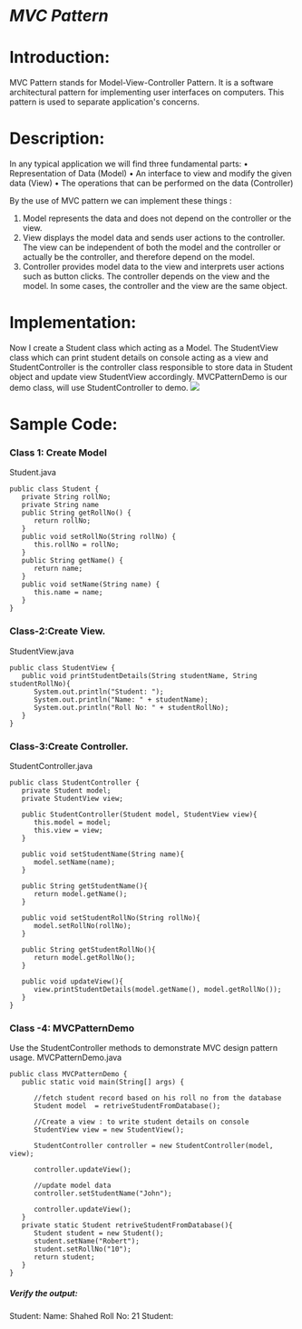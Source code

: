 # _MVC Pattern_ #


# Introduction:
  MVC Pattern stands for Model-View-Controller Pattern. It is a software architectural pattern for implementing user interfaces on computers. This pattern is used to separate application's concerns.  

# Description:
 In any typical application we will find  three fundamental parts:
•	Representation of Data (Model)
•	An interface to view and modify the given data (View)
•	The operations that can be performed on the data (Controller)

By the use of MVC pattern we can implement these things :
1.	Model represents the data and does not depend on the controller or the view.
2.	View displays the model data and sends user actions to the controller. The view can be independent of both the model and the controller or actually be the controller, and therefore depend on the model.
3.	Controller provides model data to the view and interprets user actions such as button clicks. The controller depends on the view and the model. In some cases, the controller and the view are the same object.

# Implementation:
Now I create a Student class which  acting as a Model. The StudentView  class which can print student details on console acting as a view and StudentController is the controller class responsible to store data in Student object and update view StudentView accordingly. MVCPatternDemo is  our demo class, will use StudentController to demo.
![](https://www.tutorialspoint.com/design_pattern/images/mvc_pattern_uml_diagram.jpg)
# Sample Code:
### Class 1: Create Model
Student.java
```
public class Student {
   private String rollNo;
   private String name
   public String getRollNo() {
      return rollNo;
   }
   public void setRollNo(String rollNo) {
      this.rollNo = rollNo;
   }
   public String getName() {
      return name;
   } 
   public void setName(String name) {
      this.name = name;
   }
}
```
### Class-2:Create View.
StudentView.java
```
public class StudentView {
   public void printStudentDetails(String studentName, String studentRollNo){
      System.out.println("Student: ");
      System.out.println("Name: " + studentName);
      System.out.println("Roll No: " + studentRollNo);
   }
}
```
### Class-3:Create Controller.
StudentController.java
```
public class StudentController {
   private Student model;
   private StudentView view;

   public StudentController(Student model, StudentView view){
      this.model = model;
      this.view = view;
   }

   public void setStudentName(String name){
      model.setName(name);		
   }

   public String getStudentName(){
      return model.getName();		
   }

   public void setStudentRollNo(String rollNo){
      model.setRollNo(rollNo);		
   }

   public String getStudentRollNo(){
      return model.getRollNo();		
   }

   public void updateView(){				
      view.printStudentDetails(model.getName(), model.getRollNo());
   }	
}
```
### Class -4: MVCPatternDemo
Use the StudentController methods to demonstrate MVC design pattern usage.
MVCPatternDemo.java
```
public class MVCPatternDemo {
   public static void main(String[] args) {

      //fetch student record based on his roll no from the database
      Student model  = retriveStudentFromDatabase();

      //Create a view : to write student details on console
      StudentView view = new StudentView();

      StudentController controller = new StudentController(model, view);

      controller.updateView();

      //update model data
      controller.setStudentName("John");

      controller.updateView();
   }
   private static Student retriveStudentFromDatabase(){
      Student student = new Student();
      student.setName("Robert");
      student.setRollNo("10");
      return student;
   }
}
```
##### Verify the output:
Student: 
Name: Shahed
Roll No: 21
Student: 
 

